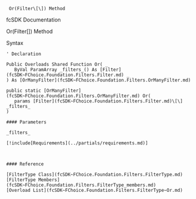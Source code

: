 ﻿     Or(Filter\[\]) Method                                                   

fcSDK Documentation

Or(Filter\[\]) Method

Syntax

```vbnet
' Declaration

Public Overloads Shared Function Or( _
   ByVal ParamArray _filters_() As [Filter](fcSDK~FChoice.Foundation.Filters.Filter.md) _
) As [OrManyFilter](fcSDK~FChoice.Foundation.Filters.OrManyFilter.md)

public static [OrManyFilter](fcSDK~FChoice.Foundation.Filters.OrManyFilter.md) Or( 
   params [Filter](fcSDK~FChoice.Foundation.Filters.Filter.md)\[\] _filters_
)

#### Parameters

_filters_

[!include[Requirements](../partials/requirements.md)]



#### Reference

[FilterType Class](fcSDK~FChoice.Foundation.Filters.FilterType.md)  
[FilterType Members](fcSDK~FChoice.Foundation.Filters.FilterType_members.md)  
[Overload List](fcSDK~FChoice.Foundation.Filters.FilterType~Or.md)